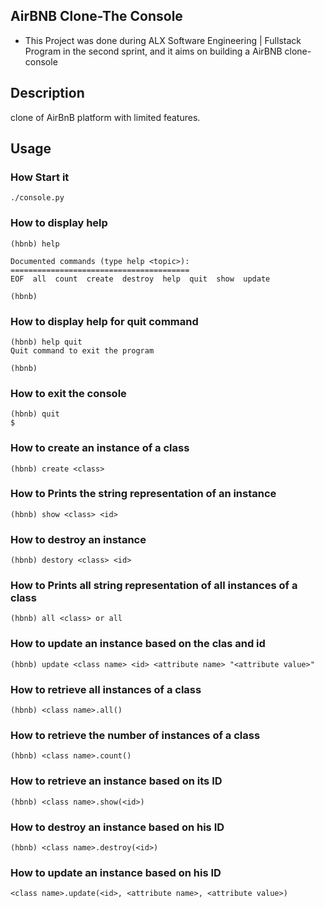 ## AirBNB Clone-The Console


* This Project was done during ALX Software Engineering | Fullstack Program in the second sprint, 
and it aims on building a AirBNB clone-console

## Description

clone of AirBnB platform with limited features.

## Usage

### How Start it

    ./console.py

### How to display help

    (hbnb) help

    Documented commands (type help <topic>):
    ========================================
    EOF  all  count  create  destroy  help  quit  show  update

    (hbnb)

### How to display help for quit command

    (hbnb) help quit
    Quit command to exit the program

    (hbnb)

### How to exit the console

    (hbnb) quit
    $
 
### How to create an instance of a class

    (hbnb) create <class>

### How to Prints the string representation of an instance

    (hbnb) show <class> <id>

### How to destroy an instance 

    (hbnb) destory <class> <id>

### How to Prints all string representation of all instances of a class

    (hbnb) all <class> or all

### How to update an instance based on the clas and id

    (hbnb) update <class name> <id> <attribute name> "<attribute value>"

### How to retrieve all instances of a class

    (hbnb) <class name>.all()

### How to retrieve the number of instances of a class

	(hbnb) <class name>.count()

### How to retrieve an instance based on its ID

	(hbnb) <class name>.show(<id>)

### How to destroy an instance based on his ID
	
	(hbnb) <class name>.destroy(<id>)

### How to update an instance based on his ID
	<class name>.update(<id>, <attribute name>, <attribute value>)


